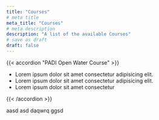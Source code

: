 ```yaml
---
title: "Courses"
# meta title
meta_title: "Courses"
# meta description
description: "A list of the available Courses"
# save as draft
draft: false
---
```


{{< accordion "PADI Open Water Course" >}}

- Lorem ipsum dolor sit amet consectetur adipisicing elit.
- Lorem ipsum dolor sit amet consectetur adipisicing elit.
- Lorem ipsum dolor sit amet consectetur

{{< /accordion >}}


aasd asd daqwrq ggsd 